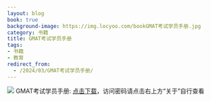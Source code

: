 ```yaml
---
layout: blog
book: true
background-image: https://img.locyoo.com/bookGMAT考试学员手册.jpg
category: 书籍
title: GMAT考试学员手册
tags:
- 书籍
- 教育
redirect_from:
  - /2024/03/GMAT考试学员手册/
---
```

![](https://img.locyoo.com/bookGMAT考试学员手册.jpg)
GMAT考试学员手册: <a name = "ref1" href="https://url18.ctfile.com/f/50983618-1380724141-7cd334?p=3619">点击下载</a>，访问密码请点击右上方“关于”自行查看